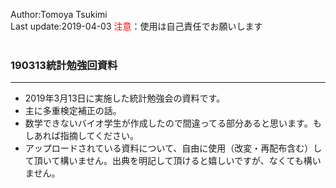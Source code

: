 Author:Tomoya Tsukimi  
Last update:2019-04-03
<font color="red">注意</font>：使用は自己責任でお願いします  
<br />  

### 190313統計勉強回資料
---
- 2019年3月13日に実施した統計勉強会の資料です。
- 主に多重検定補正の話。
- 数学できないバイオ学生が作成したので間違ってる部分あると思います。もしあれば指摘してください。
- アップロードされている資料について、自由に使用（改変・再配布含む）して頂いて構いません。出典を明記して頂けると嬉しいですが、なくても構いません。
